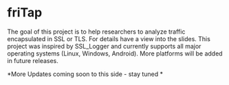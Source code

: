 # friTap
The goal of this project is to help researchers to analyze traffic encapsulated in SSL or TLS. For details have a view into the slides.
This project was inspired by SSL_Logger and currently supports all major operating systems (Linux, Windows, Android). More platforms will be added in future releases.

*More Updates coming soon to this side - stay tuned *
